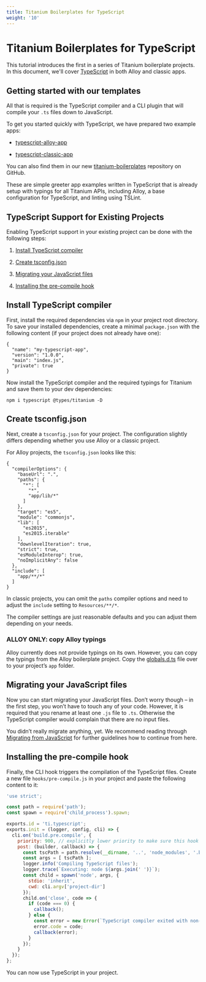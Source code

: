 ```yaml
---
title: Titanium Boilerplates for TypeScript
weight: '10'
---
```


# Titanium Boilerplates for TypeScript

This tutorial introduces the first in a series of Titanium boilerplate projects. In this document, we'll cover [TypeScript](https://www.typescriptlang.org/) in both Alloy and classic apps.

## Getting started with our templates

All that is required is the TypeScript compiler and a CLI plugin that will compile your `.ts` files down to JavaScript.

To get you started quickly with TypeScript, we have prepared two example apps:

* [typescript-alloy-app](https://github.com/appcelerator/titanium-boilerplates/tree/master/templates/typescript-alloy-app#readme)

* [typescript-classic-app](https://github.com/appcelerator/titanium-boilerplates/tree/master/templates/typescript-classic-app#readme)

You can also find them in our new [titanium-boilerplates](https://github.com/appcelerator/titanium-boilerplates) repository on GitHub.

These are simple greeter app examples written in TypeScript that is already setup with typings for all Titanium APIs, including Alloy, a base configuration for TypeScript, and linting using TSLint.

## TypeScript Support for Existing Projects

Enabling TypeScript support in your existing project can be done with the following steps:

1. [Install TypeScript compiler](#install-typescript-compiler)

2. [Create tsconfig.json](#create-tsconfig.json)

3. [Migrating your JavaScript files](#migrating-your-javascript-files)

4. [Installing the pre-compile hook](#installing-the-pre-compile-hook)

## Install TypeScript compiler

First, install the required dependencies via `npm` in your project root directory. To save your installed dependencies, create a minimal `package.json` with the following content (if your project does not already have one):

```
{
  "name": "my-typescript-app",
  "version": "1.0.0",
  "main": "index.js",
  "private": true
}
```

Now install the TypeScript compiler and the required typings for Titanium and save them to your dev dependencies:

`npm i typescript @types/titanium -D`

## Create tsconfig.json

Next, create a `tsconfig.json` for your project. The configuration slightly differs depending whether you use Alloy or a classic project.

For Alloy projects, the `tsconfig.json` looks like this:

```
{
  "compilerOptions": {
    "baseUrl": ".",
    "paths": {
      "*": [
        "*",
        "app/lib/*"
      ]
    },
    "target": "es5",
    "module": "commonjs",
    "lib": [
      "es2015",
      "es2015.iterable"
    ],
    "downlevelIteration": true,
    "strict": true,
    "esModuleInterop": true,
    "noImplicitAny": false
  },
  "include": [
    "app/**/*"
  ]
}
```

In classic projects, you can omit the `paths` compiler options and need to adjust the `include` setting to `Resources/**/*`.

The compiler settings are just reasonable defaults and you can adjust them depending on your needs.

### ALLOY ONLY: copy Alloy typings

Alloy currently does not provide typings on its own. However, you can copy the typings from the Alloy boilerplate project. Copy the [globals.d.ts](https://github.com/appcelerator/titanium-boilerplates/blob/master/templates/typescript-alloy-app/app/globals.d.ts) file over to your project’s `app` folder.

## Migrating your JavaScript files

Now you can start migrating your JavaScript files. Don’t worry though – in the first step, you won’t have to touch any of your code. However, it is required that you rename at least one `.js` file to `.ts`. Otherwise the TypeScript compiler would complain that there are no input files.

You didn’t really migrate anything, yet. We recommend reading through [Migrating from JavaScript](https://www.typescriptlang.org/docs/handbook/migrating-from-javascript.html#moving-to-typescript-files) for further guidelines how to continue from here.

## Installing the pre-compile hook

Finally, the CLI hook triggers the compilation of the TypeScript files. Create a new file `hooks/pre-compile.js` in your project and paste the following content to it:

```javascript
'use strict';

const path = require('path');
const spawn = require('child_process').spawn;

exports.id = 'ti.typescript';
exports.init = (logger, config, cli) => {
  cli.on('build.pre.compile', {
    priority: 900, // explicitly lower priority to make sure this hook runs before the Alloy compiler
    post: (builder, callback) => {
      const tscPath = path.resolve(__dirname, '..', 'node_modules', '.bin', 'tsc')
      const args = [ tscPath ];
      logger.info('Compiling TypeScript files');
      logger.trace(`Executing: node ${args.join(' ')}`);
      const child = spawn('node', args, {
        stdio: 'inherit',
        cwd: cli.argv['project-dir']
      });
      child.on('close', code => {
        if (code === 0) {
          callback();
        } else {
          const error = new Error(`TypeScript compiler exited with non-zero exit code ${code}`);
          error.code = code;
          callback(error);
        }
      });
    }
  });
};
```

You can now use TypeScript in your project.
